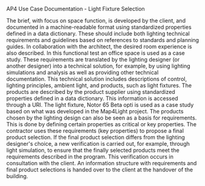 AP4 Use Case Documentation - Light Fixture Selection

The brief, with focus on space function, is developed by the client, and documented in a machine-readable format using standardized properties defined in a data dictionary. These should include both lighting technical requirements and guidelines based on references to standards and planning guides. In collaboration with the architect, the desired room experience is also described. In this functional test an office space is used as a case study.
These requirements are translated by the lighting designer (or another designer) into a technical solution, for example, by using lighting simulations and analysis as well as providing other technical documentation. This technical solution includes descriptions of control, lighting principles, ambient light, and products, such as light fixtures. The products are described by the product supplier using standardized properties defined in a data dictionary. This information is accessed through a URI. The light fixture, Notor 65 Beta opti is used as a case study based on what was developed in the Map4Light project.
The products chosen by the lighting design can also be seen as a basis for requirements. This is done by defining certain properties as critical or key properties. The contractor uses these requirements (key properties) to propose a final product selection. If the final product selection differs from the lighting designer's choice, a new verification is carried out, for example, through light simulation, to ensure that the finally selected products meet the requirements described in the program. This verification occurs in consultation with the client.
An information structure with requirements and final product selections is handed over to the client at the handover of the building. 
